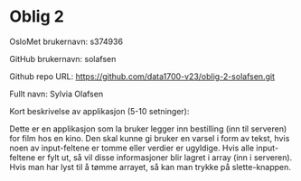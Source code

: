 Oblig 2
=======
OsloMet brukernavn: s374936   

GitHub brukernavn: solafsen

Github repo URL: https://github.com/data1700-v23/oblig-2-solafsen.git

Fullt navn: Sylvia Olafsen

Kort beskrivelse av applikasjon (5-10 setninger):

Dette er en applikasjon som la bruker legger inn bestilling (inn til serveren) for film hos en kino. 
Den skal kunne gi bruker en varsel i form av tekst, hvis noen av input-feltene er tomme eller verdier er ugyldige. 
Hvis alle input-feltene er fylt ut, så vil disse informasjoner blir lagret i array (inn i serveren). 
Hvis man har lyst til å tømme arrayet, så kan man trykke på slette-knappen.